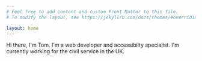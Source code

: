 ```yaml
---
# Feel free to add content and custom Front Matter to this file.
# To modify the layout, see https://jekyllrb.com/docs/themes/#overriding-theme-defaults

layout: home
---
```


Hi there, I'm Tom. I'm a web developer and accessibilty specialist. I'm currently working for the civil service in the UK.